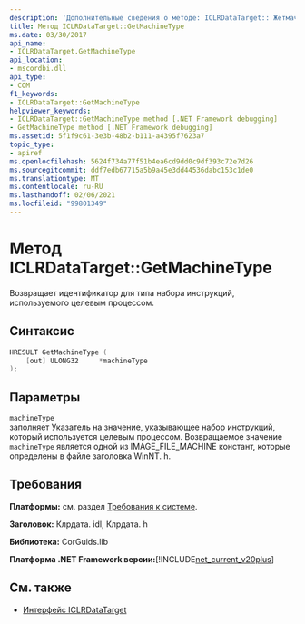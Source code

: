 ```yaml
---
description: 'Дополнительные сведения о методе: ICLRDataTarget:: Жетмачинетипе'
title: Метод ICLRDataTarget::GetMachineType
ms.date: 03/30/2017
api_name:
- ICLRDataTarget.GetMachineType
api_location:
- mscordbi.dll
api_type:
- COM
f1_keywords:
- ICLRDataTarget::GetMachineType
helpviewer_keywords:
- ICLRDataTarget::GetMachineType method [.NET Framework debugging]
- GetMachineType method [.NET Framework debugging]
ms.assetid: 5f1f9c61-3e3b-48b2-b111-a4395f7623a7
topic_type:
- apiref
ms.openlocfilehash: 5624f734a77f51b4ea6cd9dd0c9df393c72e7d26
ms.sourcegitcommit: ddf7edb67715a5b9a45e3dd44536dabc153c1de0
ms.translationtype: MT
ms.contentlocale: ru-RU
ms.lasthandoff: 02/06/2021
ms.locfileid: "99801349"
---
```

# <a name="iclrdatatargetgetmachinetype-method"></a>Метод ICLRDataTarget::GetMachineType

Возвращает идентификатор для типа набора инструкций, используемого целевым процессом.  
  
## <a name="syntax"></a>Синтаксис  
  
```cpp  
HRESULT GetMachineType (  
    [out] ULONG32     *machineType  
);  
```  
  
## <a name="parameters"></a>Параметры  

 `machineType`  
 заполняет Указатель на значение, указывающее набор инструкций, который используется целевым процессом. Возвращаемое значение `machineType` является одной из IMAGE_FILE_MACHINE констант, которые определены в файле заголовка WinNT. h.  
  
## <a name="requirements"></a>Требования  

 **Платформы:** см. раздел [Требования к системе](../../get-started/system-requirements.md).  
  
 **Заголовок:** Клрдата. idl, Клрдата. h  
  
 **Библиотека:** CorGuids.lib  
  
 **Платформа .NET Framework версии:**[!INCLUDE[net_current_v20plus](../../../../includes/net-current-v20plus-md.md)]  
  
## <a name="see-also"></a>См. также

- [Интерфейс ICLRDataTarget](iclrdatatarget-interface.md)
